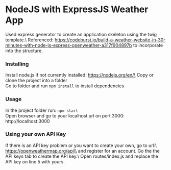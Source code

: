 # NodeJS with ExpressJS Weather App
Used express generator to create an application skeleton using the twig template.\\
Referenced: https://codeburst.io/build-a-weather-website-in-30-minutes-with-node-js-express-openweather-a317f904897b to incorporate into the structure.

### Installing
Install node.js if not currently installed: https://nodejs.org/en/\
Copy or clone the project into a folder\
Go to folder and run ```npm install``` to install dependencies

### Usage
In the project folder run: ```npm start```\
Open browser and go to your localhost url on port 3000: http://localhost:3000

### Using your own API Key
If there is an API key problem or you want to create your own, go to url:\\
https://openweathermap.org/api\\
and register for an account. Go the the API keys tab to create the API key.\\
Open routes/index.js and replace the API key on line 5 with yours.